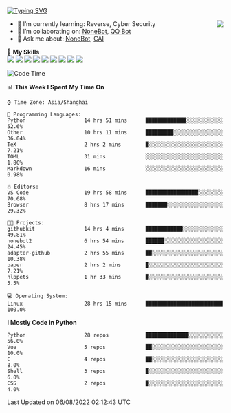 [![Typing SVG](https://readme-typing-svg.herokuapp.com?size=25&duration=2500&color=8C43EA&vCenter=true&width=200&height=40&lines=Hi+there+%F0%9F%91%8B%F0%9F%8F%BB;I'm+yanyongyu)](https://git.io/typing-svg)

<a href="#">
  <img align="right" src="https://github-readme-stats.vercel.app/api?username=yanyongyu&count_private=true&show_icons=true&bg_color=15,f2f7fd,E0EAFC" />
</a>

- 🌱 I’m currently learning: Reverse, Cyber Security
- 👯 I’m collaborating on: [NoneBot](https://github.com/nonebot), [QQ Bot](https://github.com/Mrs4s/go-cqhttp)
- 💬 Ask me about: [NoneBot](https://github.com/nonebot), [CAI](https://github.com/cscs181/CAI)

🌟 **My Skills**  
![](https://img.shields.io/badge/-Python-3e74a2?style=flat-square&logo=Python&logoColor=fff)
![](https://img.shields.io/badge/-Node.js-339933?style=flat-square&logo=Node.js&logoColor=fff)
![](https://img.shields.io/badge/-Vue-4fc08d?style=flat-square&logo=Vue.js&logoColor=fff)
![](https://img.shields.io/badge/-React-2d98ce?style=flat-square&logo=React&logoColor=fff)
![](https://img.shields.io/badge/-Docker-2496ED?style=flat-square&logo=Docker&logoColor=fff)
![](https://img.shields.io/badge/-Linux-000000?style=flat-square&logo=Linux&logoColor=fff)
![](https://img.shields.io/badge/-MySQL-4479A1?style=flat-square&logo=MySQL&logoColor=fff)
![](https://img.shields.io/badge/-Redis-DC382D?style=flat-square&logo=Redis&logoColor=fff)
![](https://img.shields.io/badge/-MongoDB-47A248?style=flat-square&logo=MongoDB&logoColor=fff)

<!--START_SECTION:waka-->
![Code Time](http://img.shields.io/badge/Code%20Time-0%20secs-blue)

📊 **This Week I Spent My Time On** 

```text
⌚︎ Time Zone: Asia/Shanghai

💬 Programming Languages: 
Python                   14 hrs 51 mins      █████████████░░░░░░░░░░░░   52.6% 
Other                    10 hrs 11 mins      █████████░░░░░░░░░░░░░░░░   36.04% 
TeX                      2 hrs 2 mins        █░░░░░░░░░░░░░░░░░░░░░░░░   7.21% 
TOML                     31 mins             ░░░░░░░░░░░░░░░░░░░░░░░░░   1.86% 
Markdown                 16 mins             ░░░░░░░░░░░░░░░░░░░░░░░░░   0.98%

🔥 Editors: 
VS Code                  19 hrs 58 mins      █████████████████░░░░░░░░   70.68% 
Browser                  8 hrs 17 mins       ███████░░░░░░░░░░░░░░░░░░   29.32%

🐱‍💻 Projects: 
githubkit                14 hrs 4 mins       ████████████░░░░░░░░░░░░░   49.81% 
nonebot2                 6 hrs 54 mins       ██████░░░░░░░░░░░░░░░░░░░   24.45% 
adapter-github           2 hrs 55 mins       ██░░░░░░░░░░░░░░░░░░░░░░░   10.38% 
paper                    2 hrs 2 mins        █░░░░░░░░░░░░░░░░░░░░░░░░   7.21% 
nlppets                  1 hr 33 mins        █░░░░░░░░░░░░░░░░░░░░░░░░   5.5%

💻 Operating System: 
Linux                    28 hrs 15 mins      █████████████████████████   100.0%

```

**I Mostly Code in Python** 

```text
Python                   28 repos            ██████████████░░░░░░░░░░░   56.0% 
Vue                      5 repos             ██░░░░░░░░░░░░░░░░░░░░░░░   10.0% 
C                        4 repos             ██░░░░░░░░░░░░░░░░░░░░░░░   8.0% 
Shell                    3 repos             █░░░░░░░░░░░░░░░░░░░░░░░░   6.0% 
CSS                      2 repos             █░░░░░░░░░░░░░░░░░░░░░░░░   4.0%

```



 Last Updated on 06/08/2022 02:12:43 UTC
<!--END_SECTION:waka-->
